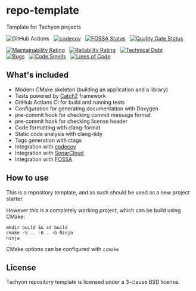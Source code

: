 # repo-template

Template for Tachyon projects

![GitHub Actions](https://github.com/tachyon-computer/repo-template/actions/workflows/build_and_test.yml/badge.svg?branch=master) &nbsp;
[![codecov](https://codecov.io/gh/tachyon-computer/repo-template/branch/master/graph/badge.svg?token=17P7YFDXYU)](https://codecov.io/gh/tachyon-computer/repo-template) &nbsp;
[![FOSSA Status](https://app.fossa.com/api/projects/git%2Bgithub.com%2Ftachyon-computer%2Frepo-template.svg?type=shield)](https://app.fossa.com/projects/git%2Bgithub.com%2Ftachyon-computer%2Frepo-template?ref=badge_shield) &nbsp;
[![Quality Gate Status](https://sonarcloud.io/api/project_badges/measure?project=tachyon-computer_repo-template&metric=alert_status)](https://sonarcloud.io/summary/new_code?id=tachyon-computer_repo-template)  

[![Maintainability Rating](https://sonarcloud.io/api/project_badges/measure?project=tachyon-computer_repo-template&metric=sqale_rating)](https://sonarcloud.io/summary/new_code?id=tachyon-computer_repo-template) &nbsp;
[![Reliability Rating](https://sonarcloud.io/api/project_badges/measure?project=tachyon-computer_repo-template&metric=reliability_rating)](https://sonarcloud.io/summary/new_code?id=tachyon-computer_repo-template) &nbsp;
[![Technical Debt](https://sonarcloud.io/api/project_badges/measure?project=tachyon-computer_repo-template&metric=sqale_index)](https://sonarcloud.io/summary/new_code?id=tachyon-computer_repo-template)<br/>
[![Bugs](https://sonarcloud.io/api/project_badges/measure?project=tachyon-computer_repo-template&metric=bugs)](https://sonarcloud.io/summary/new_code?id=tachyon-computer_repo-template) &nbsp;
[![Code Smells](https://sonarcloud.io/api/project_badges/measure?project=tachyon-computer_repo-template&metric=code_smells)](https://sonarcloud.io/summary/new_code?id=tachyon-computer_repo-template) &nbsp;
[![Lines of Code](https://sonarcloud.io/api/project_badges/measure?project=tachyon-computer_repo-template&metric=ncloc)](https://sonarcloud.io/summary/new_code?id=tachyon-computer_repo-template)

## What's included

* Modern CMake skeleton (building an application and a library)
* Tests powered by [Catch2](https://github.com/catchorg/Catch2) framework
* GitHub Actions CI for build and running tests
* Configuration for generating documentation with Doxygen
* pre-commit hook for checking commit message format
* pre-commit hook for checking license header
* Code formatting with clang-format
* Static code analysis with clang-tidy
* Tags generation with ctags
* Integration with [codecov](https://about.codecov.io/)
* Integration with [SonarCloud](https://sonarcloud.io/)
* Integration with [FOSSA](https://fossa.com/)

## How to use
This is a repository template, and as such should be used as a new project starter.  

However this is a completely working project, which can be build using CMake:
```
mkdir build && cd build
cmake -S .. -B . -G Ninja
ninja
```
CMake options can be configured with `ccmake`


## License

Tachyon repository template is licensed under a 3-clause BSD license.

